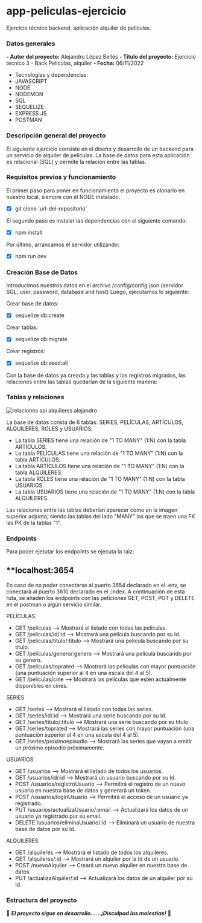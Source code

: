 # app-peliculas-ejercicio
Ejercicio técnico backend, aplicación alquiler de películas. 

### Datos generales

**- Autor del proyecto:** Alejandro López Bellés
**- Título del proyecto:** Ejercicio técnico 3 - Back Películas, alquiler
**- Fecha:** 06/11/2022

- Tecnologías y dependencias: 
 - JAVASCRIPT
 - NODE
 - NODEMON
 - SQL
 - SEQUELIZE
 - EXPRESS JS
 - POSTMAN

### Descripción general del proyecto 

El siguiente ejercicio consiste en el diseño y desarrollo de un backend para un servicio de alquiler de películas. La base de datos para esta aplicación es relacional (SQL) y permite la relación entre las tablas. 


### Requisitos previos y funcionamiento 

El primer paso para poner en funcionamiento el proyecto es clonarlo en nuestro local, siempre con el NODE instalado. 

- [x] git clone 'url-del-repositorio'

El segundo paso es instalar las dependencias con el siguiente comando: 

- [x] npm install

Por último, arrancamos el servidor utilizando: 

- [x] npm run dev


### Creación Base de  Datos

Introducimos nuestros datos en el archivo /config/config.json (servidor SQL, user, password, database and host) Luego, ejecutamos lo siguiente:

Crear base de datos:

- [x] sequelize db:create

Crear tablas:

- [x] sequelize db:migrate

Crear registros:

- [x] sequelize db:seed:all

Con la base de datos ya creada y las tablas y los registros migrados, las relaciones entre las tablas quedarían de la siguiente manera: 

### Tablas y relaciones


![relaciones api alquileres alejandro](https://user-images.githubusercontent.com/113507322/201548439-c041e31d-3ac8-4bbb-98a9-588b4d46e127.png)

La base de datos consta de 6 tablas: SERIES, PELÍCULAS, ARTÍCULOS, ALQUILERES, ROLES y USUARIOS.

- La tabla SERIES tiene una relación de "1 TO MANY" (1:N) con la tabla ARTÍCULOS. 
- La tabla PELÍCULAS tiene una relación de "1 TO MANY" (1:N) con la tabla ARTÍCULOS. 
- La tabla ARTÍCULOS tiene una relación de "1 TO MANY" (1:N) con la tabla ALQUILERES.
- La tabla ROLES tiene una relación de "1 TO MANY" (1:N) con la tabla USUARIOS. 
- La tabla USUARIOS tiene una relación de "1 TO MANY" (1:N) con la tabla ALQUILERES. 

Las relaciones entre las tablas deberían aparecer como en la imagen superior adjunta, siendo las tablas del lado "MANY" las que se traen una FK las PK de la tablas "1". 


### Endpoints

Para poder ejetutar los endpoints se ejecuta la raiz:
## **localhost:3654
En caso de no poder conectarse al puerto 3654 declarado en el .env, se conectará al puerto 3610 declarado en el .index. 
A continuación de esta ruta, se añaden los endpoints con las peticiones GET, POST, PUT y DELETE en el postman o algún servicio similar. 

PELÍCULAS
- GET /peliculas --> Mostrará el listado con todas las películas.
- GET /peliculas/id/:id --> Mostrará una película buscando por su Id.
- GET /peliculas/titulo/:titulo --> Mostrará una película buscando por su título.
- GET /peliculas/genero/:genero --> Mostrará una película buscando por su genero.
- GET /peliculas/toprated --> Mostrará las películas con mayor puntuación (una puntuación superior al 4 en una escala del 4 al 5).
- GET /peliculas/cine --> Mostrará las películas que estén actualmente disponibles en cines.

SERIES
- GET /series --> Mostrará el listado con todas las series.
- GET /series/id/:id --> Mostrará una serie buscando por su Id.
- GET /series/titulo/:titulo --> Mostrará una serie buscando por su título.
- GET /series/toprated --> Mostrará las series con mayor puntuación (una puntuación superior al 4 en una escala del 4 al 5).
- GET /series/proximoepisodio --> Mostrará las series que vayan a emitir un próximo episodio próximamente.

USUARIOS
- GET /usuarios --> Mostrará el listado de todos los usuarios.
- GET /usuarios/id/:id --> Mostrará un usuario buscando por su Id.
- POST /usuarios/registroUsuario --> Permitirá el registro de un nuevo usuario en nuestra base de datos y generará un token.
- POST /usuarios/loginUsuario --> Permitirá el acceso de un usuario ya registrado.
- PUT /usuarios/actualizaUsuario/:email --> Actualizará los datos de un usuario ya registrado pur su email.
- DELETE /usuarios/eliminaUsuario/:id --> Eliminará un usuario de nuestra base de datos por su Id. 

ALQUILERES
- GET /alquileres --> Mostrará el listado de todos los alquileres.
- GET /alquileres/:id --> Mostrará un alquiler por la Id de un usuario.
- POST /nuevoAlquiler --> Creará un nuevo alquiler en nuestra base de datos.
- PUT /actualizaAlquiler/:id --> Actualizará los datos de un alquiler por su Id.







### Estructura del proyecto




🔧 ***El proyecto sigue en desarrollo......¡Disculpad las molestias!***  🔧

